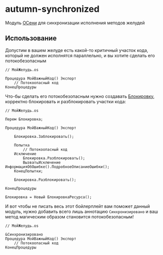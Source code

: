 # autumn-synchronized

Модуль [ОСени](https://github.com/autumn-library/autumn) для синхронизации исполнения методов желудей

## Использование

Допустим в вашем желуде есть какой-то критичный участок кода, который не должен исполнятся параллельно, и вы хотите сделать его потокобезопасным

```bsl
// МойЖелудь.os

Процедура МойВажныйКод() Экспорт
    // Потокоопасный код
КонецПроцедуры

```

Что-бы сделать его потокобезопасным нужно создавать [Блокировку](https://oscript.io/syntax/page/БлокировкаРесурса), корректно блокировать и разблокировать участки кода:

```bsl
// МойЖелудь.os

Перем Блокировка;

Процедура МойВажныйКод() Экспорт

    Блокировка.Заблокировать();

    Попытка
        // Потокоопасный код
    Исключение
        Блокировка.Разблокировать();
        ВызватьИсключение ИнформацияОбОшибке().ПодробноеОписаниеОшибки();
    КонецПопытки;

    Блокировка.Разблокировать();

КонецПроцедуры

Блокировка = Новый БлокировкаРесурса();

```

И вот чтобы не писать весь этот бойлерплейт вам поможет данный модуль, нужно добавить всего лишь аннотацию `Синхронизировано` и ваш метод магическим образом становится потокобезопасным!

```bsl
// МойЖелудь.os

&Синхронизировано
Процедура МойВажныйКод() Экспорт
    // Потокоопасный код
КонецПроцедуры

```
